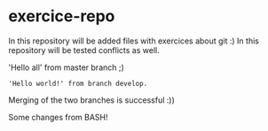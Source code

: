 # exercice-repo

In this repository will be added files with exercices about git :)
In this repository will be tested conflicts as well.

'Hello all' from master branch ;)

    'Hello world!' from branch develop.

Merging of the two branches is successful :))

Some changes from BASH!